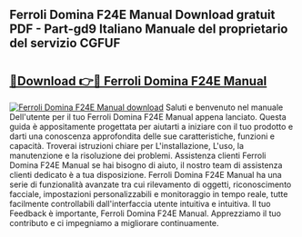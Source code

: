 ## Ferroli Domina F24E Manual Download gratuit PDF - Part-gd9 Italiano Manuale del proprietario del servizio CGFUF

# <h2><a href="http://dffcl9.blite.top/?on=Ferroli+Domina+F24E+Manual">🔗Download 👉🔴 Ferroli Domina F24E Manual</a></h2>

[![Ferroli Domina F24E Manual download](https://i.imgur.com/lujVjoI.png)](http://dffcl9.blite.top/?on=Ferroli+Domina+F24E+Manual)
Saluti e benvenuto nel manuale Dell'utente per il tuo Ferroli Domina F24E Manual appena lanciato. Questa guida è appositamente progettata per aiutarti a iniziare con il tuo prodotto e darti una conoscenza approfondita delle sue caratteristiche, funzioni e capacità. Troverai istruzioni chiare per L'installazione, L'uso, la manutenzione e la risoluzione dei problemi. Assistenza clienti Ferroli Domina F24E Manual se hai bisogno di aiuto, il nostro team di assistenza clienti dedicato è a tua disposizione. Ferroli Domina F24E Manual ha una serie di funzionalità avanzate tra cui rilevamento di oggetti, riconoscimento facciale, impostazioni personalizzabili e monitoraggio in tempo reale, tutte facilmente controllabili dall'interfaccia utente intuitiva e intuitiva. Il tuo Feedback è importante, Ferroli Domina F24E Manual. Apprezziamo il tuo contributo e ci impegniamo a migliorare continuamente.

